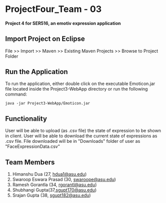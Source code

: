 # ProjectFour_Team - 03
#### Project 4 for SER516, an emotiv expression application

## Import Project on Eclipse
File >> Import >> Maven >> Existing Maven Projects >> Browse to Project Folder

## Run the Application
To run the application, either double click on the executable Emoticon.jar file located inside the Project3-WebApp directory or run the following command: 

`java -jar Project3-WebApp/Emoticon.jar`

## Functionality

User will be able to upload (as .csv file) the state of expression to be shown in client.
User will be able to download the current state of expressions as .csv file. File downloaded will be in "Downloads" folder of user as "FaceExpressionData.csv"


## Team Members
1. Himanshu Dua (27, hdua1@asu.edu)
2. Swaroop Eswara Prasad (30, swaroope@asu.edu)
3. Ramesh Gorantla (34, rgorantl@asu.edu)
4. Shubhangi Gupta(37,sgupt170@asu.edu)
5. Srajan Gupta (38, sgupt182@asu.edu)
